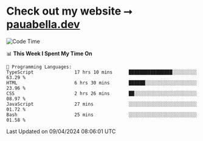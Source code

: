 # Check out my website ⭢ [pauabella.dev](https://pauabella.dev)

<!--START_SECTION:waka-->
![Code Time](http://img.shields.io/badge/Code%20Time-3%2C189%20hrs%205%20mins-blue)

📊 **This Week I Spent My Time On** 

```text
💬 Programming Languages: 
TypeScript               17 hrs 10 mins      ████████████████░░░░░░░░░   63.29 % 
HTML                     6 hrs 30 mins       ██████░░░░░░░░░░░░░░░░░░░   23.96 % 
CSS                      2 hrs 26 mins       ██░░░░░░░░░░░░░░░░░░░░░░░   08.97 % 
JavaScript               27 mins             ░░░░░░░░░░░░░░░░░░░░░░░░░   01.72 % 
Bash                     25 mins             ░░░░░░░░░░░░░░░░░░░░░░░░░   01.58 % 
```


 Last Updated on 09/04/2024 08:06:01 UTC
<!--END_SECTION:waka-->
